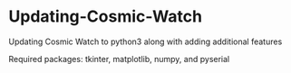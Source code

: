 # Updating-Cosmic-Watch
Updating Cosmic Watch to python3 along with adding additional features

Required packages:
tkinter,
matplotlib,
numpy, 
and
pyserial

